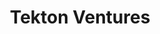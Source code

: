 ---
layout: firm_page
title: "Tekton Ventures"
id: "tektonventures.com"
permalink: "/tektonventurestektonventures.com/"
website: "https://tektonventures.com"
offices: "San Francisco (United States), Paris (France)"
investment_stages: "Seed, Series A"
portfolio_companies: "Treeswift, PayJoy, Merama, Igloo, Toss, Nowports, GrubMarket, Flutterwave, atVenu, Tripalink, Outdoorsy Group, Cotopaxi, Deako, Prósperos, NG.CASH, Moove, Redcoat AI, Bugcrowd, Myrealtrip, Candex, Circular, Coupang, Outdoorsy, Frontier Car Group, Grubmarket, Flutterwave"
portfolio_link: "https://tektonventures.com/portfolio/"
investment_markets: "Fintech, AI, Consumer, Deeptech, Digital Assets, B2B/SaaS, Marketplace, Impact"
founded_year: "2010"
description: "Tekton Ventures partners with visionary founders and investors globally, providing capital, network, and expertise to build market-leading companies. They focus on early-stage startups and funds, leveraging long-term relationships for emerging innovation."
linkedin: "https://www.linkedin.com/company/tekton-ventures"
twitter: ""
instagram: ""
team_page: "https://tektonventures.com/about-us/"
investor_type: "Venture Capital"
crunchbase: "https://www.crunchbase.com/organization/tekton-ventures"
pitchbook: "https://pitchbook.com/profiles/investor/53398-54"

# SEO Optimization
meta_title: "Tekton Ventures - VC Firm - projectstartups.com"
meta_description: "Tekton Ventures, Tekton Ventures partners with visionary founders and investors globally, providing capital, network, and expertise to build market-leading companies. ..."
meta_keywords: "Tekton Ventures, Fintech, AI, Consumer, Deeptech, Digital Assets, B2B/SaaS, Marketplace, Impact, VC firm, venture capital, startup investor, projectstartups.com"
canonical_url: "https://vc.projectstartups.com/tektonventurestektonventures.com/"
---